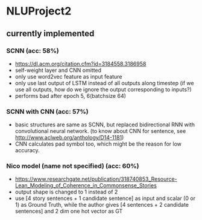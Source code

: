 # NLUProject2

## currently implemented

### SCNN (acc: 58%)
- https://dl.acm.org/citation.cfm?id=3184558.3186958
- self-weight layer and CNN omitted
- only use word2vec feature as input feature
- only use last output of LSTM instead of all outputs along timestep (if we use all outputs, how do we ignore the output corresponding to <pad> inputs?)
- performs bad after epoch 5, 6(batchsize 64)

### SCNN with CNN (acc: 57%)
- basic structures are same as SCNN, but replaced bidirectional RNN with convolutional neural network. (to know about CNN for sentence, see http://www.aclweb.org/anthology/D14-1181)
- CNN calculates pad symbol too, which might be the reason for low accuracy.

### Nico model (name not specified) (acc: 60%)
- https://www.researchgate.net/publication/318740853_Resource-Lean_Modeling_of_Coherence_in_Commonsense_Stories
- output shape is changed to 1 instead of 2
- use [4 story sentences + 1 candidate sentence] as input and scalar (0 or 1) as Ground Truth, while the author gives [4 sentences + 2 candidate sentences] and 2 dim one hot vector as GT

